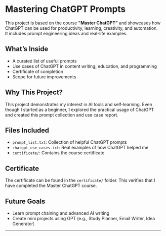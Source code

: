 # Mastering ChatGPT Prompts

This project is based on the course **"Master ChatGPT"** and showcases how ChatGPT can be used for productivity, learning, creativity, and automation. It includes prompt engineering ideas and real-life examples.

## What’s Inside

- A curated list of useful prompts
- Use cases of ChatGPT in content writing, education, and programming
- Certificate of completion
- Scope for future improvements

## Why This Project?

This project demonstrates my interest in AI tools and self-learning. Even though I started as a beginner, I explored the practical usage of ChatGPT and created this prompt collection and use case report.

## Files Included

- `prompt_list.txt`: Collection of helpful ChatGPT prompts
- `chatgpt_use_cases.txt`: Real examples of how ChatGPT helped me
- `certificate/`: Contains the course certificate

## Certificate
The certificate can be found in the `certificate/` folder. This verifies that I have completed the Master ChatGPT course.

## Future Goals

- Learn prompt chaining and advanced AI writing
- Create mini projects using GPT (e.g., Study Planner, Email Writer, Idea Generator)


---
